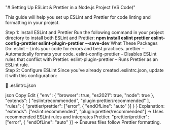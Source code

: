 "# Setting Up ESLint & Prettier in a Node.js Project (VS Code)"

This guide will help you set up ESLint and Prettier for code linting and formatting in your project.</br>

Step 1: Install ESLint and Prettier
Run the following command in your project directory to install both ESLint and Prettier:
<strong>npm install eslint prettier eslint-config-prettier eslint-plugin-prettier --save-dev</strong>
What These Packages Do:
eslint – Lints your code for errors and best practices.
prettier – Automatically formats your code.
eslint-config-prettier – Disables ESLint rules that conflict with Prettier.
eslint-plugin-prettier – Runs Prettier as an ESLint rule. </br>
Step 2: Configure ESLint
Since you've already created .eslintrc.json, update it with this configuration:

📄 .eslintrc.json

json
Copy
Edit
{
  "env": {
    "browser": true,
    "es2021": true,
    "node": true
  },
  "extends": [
    "eslint:recommended",
    "plugin:prettier/recommended"
  ],
  "rules": {
    "prettier/prettier": ["error", { "endOfLine": "auto" }]
  }
}
Explanation:
"extends": ["eslint:recommended", "plugin:prettier/recommended"]
→ Uses recommended ESLint rules and integrates Prettier.
"prettier/prettier": ["error", { "endOfLine": "auto" }]
→ Ensures files follow Prettier formatting.

